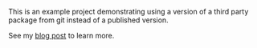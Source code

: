 This is an example project demonstrating using a version of a third party package from git instead of a published version.

See my [blog post](http://echorand.me/python-using-specific-git-commits-of-third-party-packages.html) to learn more.
